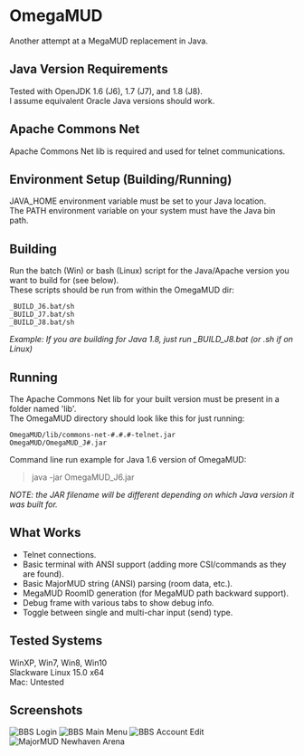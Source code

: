 # OmegaMUD
Another attempt at a MegaMUD replacement in Java.

## Java Version Requirements
Tested with OpenJDK 1.6 (J6), 1.7 (J7), and 1.8 (J8).\
I assume equivalent Oracle Java versions should work.

## Apache Commons Net
Apache Commons Net lib is required and used for telnet communications.

## Environment Setup (Building/Running)
JAVA_HOME environment variable must be set to your Java location.\
The PATH environment variable on your system must have the Java bin path.

## Building
Run the batch (Win) or bash (Linux) script for the Java/Apache version you want to build for (see below).\
These scripts should be run from within the OmegaMUD dir:
```
_BUILD_J6.bat/sh
_BUILD_J7.bat/sh
_BUILD_J8.bat/sh
````
*Example: If you are building for Java 1.8, just run _BUILD_J8.bat (or .sh if on Linux)*

## Running
The Apache Commons Net lib for your built version must be present in a folder named  'lib'.\
The OmegaMUD directory should look like this for just running:
```
OmegaMUD/lib/commons-net-#.#.#-telnet.jar
OmegaMUD/OmegaMUD_J#.jar
```
Command line run example for Java 1.6 version of OmegaMUD:
> java -jar OmegaMUD_J6.jar

*NOTE: the JAR filename will be different depending on which Java version it was built for.*

## What Works
* Telnet connections.
* Basic terminal with ANSI support (adding more CSI/commands as they are found).
* Basic MajorMUD string (ANSI) parsing (room data, etc.).
* MegaMUD RoomID generation (for MegaMUD path backward support).
* Debug frame with various tabs to show debug info.
* Toggle between single and multi-char input (send) type.

## Tested Systems
WinXP, Win7, Win8, Win10\
Slackware Linux 15.0 x64\
Mac: Untested

## Screenshots
![BBS Login](./screenshots/omegamud-bbs_login.png)
![BBS Main Menu](./screenshots/omegamud-bbs_main_menu.png)
![BBS Account Edit](./screenshots/omegamud-bbs_account_edit.png)
![MajorMUD Newhaven Arena](./screenshots/omegamud-mud_newhaven_arena.png)
